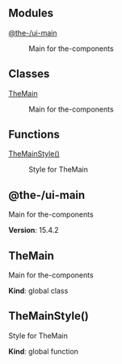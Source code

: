 <!--- Code generated by @the-/script-doc. DO NOT EDIT. -->

## Modules

<dl>
<dt><a href="#module_@the-/ui-main">@the-/ui-main</a></dt>
<dd><p>Main for the-components</p>
</dd>
</dl>

## Classes

<dl>
<dt><a href="#TheMain">TheMain</a></dt>
<dd><p>Main for the-components</p>
</dd>
</dl>

## Functions

<dl>
<dt><a href="#TheMainStyle">TheMainStyle()</a></dt>
<dd><p>Style for TheMain</p>
</dd>
</dl>

<a name="module_@the-/ui-main"></a>

## @the-/ui-main
Main for the-components

**Version**: 15.4.2  
<a name="TheMain"></a>

## TheMain
Main for the-components

**Kind**: global class  
<a name="TheMainStyle"></a>

## TheMainStyle()
Style for TheMain

**Kind**: global function  
